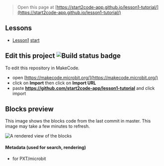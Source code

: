 
> Open this page at [https://start2code-app.github.io/lesson1-tutorial/](https://start2code-app.github.io/lesson1-tutorial/)

## Lessons

* [Lesson1](/lesson1-tutorial/lesson1) [start](https://makecode.microbit.org/#tutorial:github:start2code-app/lesson1-tutorial/lesson1)

## Edit this project ![Build status badge](https://github.com/start2code-app/lesson1-tutorial/workflows/MakeCode/badge.svg)

To edit this repository in MakeCode.

* open [https://makecode.microbit.org/](https://makecode.microbit.org/)
* click on **Import** then click on **Import URL**
* paste **https://github.com/start2code-app/lesson1-tutorial** and click import

## Blocks preview

This image shows the blocks code from the last commit in master.
This image may take a few minutes to refresh.

![A rendered view of the blocks](https://github.com/start2code-app/lesson1-tutorial/raw/master/.github/makecode/blocks.png)

#### Metadata (used for search, rendering)

* for PXT/microbit
<script src="https://makecode.com/gh-pages-embed.js"></script><script>makeCodeRender("{{ site.makecode.home_url }}", "{{ site.github.owner_name }}/{{ site.github.repository_name }}");</script>
